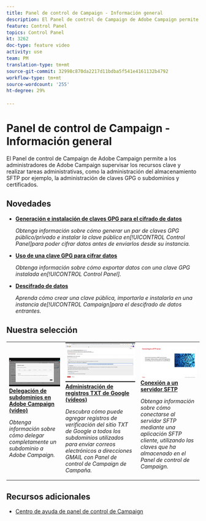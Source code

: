 ```yaml
---
title: Panel de control de Campaign - Información general
description: El Panel de control de Campaign de Adobe Campaign permite a los administradores de Adobe Campaign supervisar los recursos clave y realizar tareas administrativas, como la administración del almacenamiento SFTP por ejemplo, la administración de claves GPG o subdominios y certificados.
feature: Control Panel
topics: Control Panel
kt: 3262
doc-type: feature video
activity: use
team: PM
translation-type: tm+mt
source-git-commit: 32998c870da2217d11bdba5f541e4161132b4792
workflow-type: tm+mt
source-wordcount: '255'
ht-degree: 29%

---
```


# Panel de control de Campaign - Información general

El Panel de control de Campaign de Adobe Campaign permite a los administradores de Adobe Campaign supervisar los recursos clave y realizar tareas administrativas, como la administración del almacenamiento SFTP por ejemplo, la administración de claves GPG o subdominios y certificados.

## Novedades

* **[Generación e instalación de claves GPG para el cifrado de datos](/help/control-panel-tutorials/instance-settings/gpg-key-management/generating-and-installing-gpg-keys-for-data-encryption.md)**

   *Obtenga información sobre cómo generar un par de claves GPG público/privado e instalar la clave pública en[!UICONTROL Control Panel]para poder cifrar datos antes de enviarlos desde su instancia.*

* **[Uso de una clave GPG para cifrar datos](/help/control-panel-tutorials/instance-settings/gpg-key-management/using-a-gpg-key-to-encrypt-data.md)**

   *Obtenga información sobre cómo exportar datos con una clave GPG instalada en[!UICONTROL Control Panel].*

* **[Descifrado de datos](/help/control-panel-tutorials/instance-settings/gpg-key-management/decrypting-data.md)**

   *Aprenda cómo crear una clave pública, importarla e instalarla en una instancia de[!UICONTROL Campaign]para el descifrado de datos entrantes.*

## Nuestra selección

<table>
<tr>
  <td>
    <a href="./subdomains-and-certificates/subdomain-delegation.md"> 
      <img alt="Delegación de subdominios en Adobe Campaign (vídeo)" src="./assets/31390.jpg"/>
    </a>
    <div>
      <a href="./subdomains-and-certificates/subdomain-delegation.md">
    <strong>Delegación de subdominios en Adobe Campaign (vídeo)</strong>
    </a>
    </div>
    <p>
    <em>Obtenga información sobre cómo delegar completamente un subdominio a Adobe Campaign.</em>
    <p>
  </td>
   <td>
    <a href="./subdomains-and-certificates/google-txt-record-management.md">
      <img alt="Administración de registros TXT de Google (vídeos)" src="./assets/32369.jpg" />
    </a>
    <div>
    <a href="./subdomains-and-certificates/google-txt-record-management.md">
    <strong>Administración de registros TXT de Google (vídeos)</strong>
    </a>
    </div>
    <p>
    <em> Descubra cómo puede agregar registros de verificación del sitio TXT de Google a todos los subdominios utilizados para enviar correos electrónicos a direcciones GMAIL con Panel de control de Campaign de Campaña.</em>
    <p>
  </td>
  <td>
    <a href="./sftp-management/connect-to-sftp-server.md">
      <img alt="Conectar a un servidor SFTP" src="./assets/27263.jpg" />
    </a>
    <div>
      <a href="./sftp-management/connect-to-sftp-server.md">
    <strong>Conexión a un servidor SFTP</strong>
    </a>
    </div>
    <p>
    <em>Obtenga información sobre cómo conectarse al servidor SFTP mediante una aplicación SFTP cliente, utilizando las claves que ha almacenado en el Panel de control de Campaign. </em>
    <p>
  </td>
</tr>
</table>

## Recursos adicionales

* [Centro de ayuda de panel de control de Campaign](https://docs.adobe.com/content/help/es-ES/control-panel/using/control-panel-home.html)

